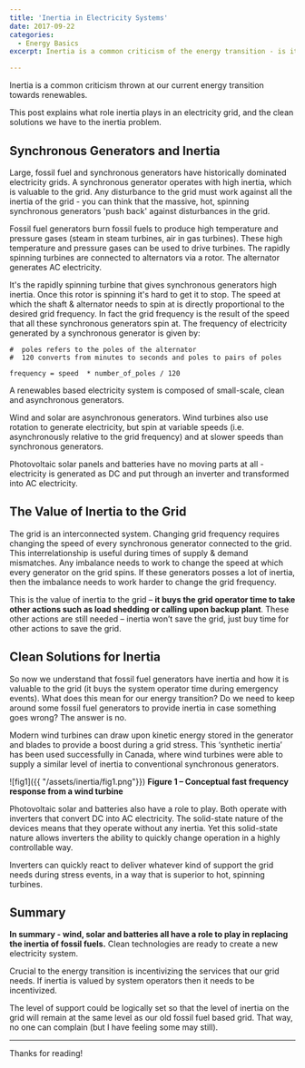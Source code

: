 ```yaml
---
title: 'Inertia in Electricity Systems'
date: 2017-09-22
categories:
  - Energy Basics
excerpt: Inertia is a common criticism of the energy transition - is it valid?

---
```


Inertia is a common criticism thrown at our current energy transition towards renewables.

This post explains what role inertia plays in an electricity grid, and the clean solutions we have to the inertia problem.

## Synchronous Generators and Inertia

Large, fossil fuel and synchronous generators have historically dominated electricity grids.  A synchronous generator operates with high inertia, which is valuable to the grid.  Any disturbance to the grid must work against all the inertia of the grid - you can think that the massive, hot, spinning synchronous generators 'push back' against disturbances in the grid.

Fossil fuel generators burn fossil fuels to produce high temperature and pressure gases (steam in steam turbines, air in gas turbines).  These high temperature and pressure gases can be used to drive turbines.  The rapidly spinning turbines are connected to alternators via a rotor.  The alternator generates AC electricity.

It's the rapidly spinning turbine that gives synchronous generators high inertia.  Once this rotor is spinning it's hard to get it to stop.  The speed at which the shaft & alternator needs to spin at is directly proportional to the desired grid frequency. In fact the grid frequency is the result of the speed that all these synchronous generators spin at. The frequency of electricity generated by a synchronous generator is given by:

```
#  poles refers to the poles of the alternator
#  120 converts from minutes to seconds and poles to pairs of poles

frequency = speed  * number_of_poles / 120
```

A renewables based electricity system is composed of small-scale, clean and asynchronous generators. 

Wind and solar are asynchronous generators.  Wind turbines also use rotation to generate electricity, but spin at variable speeds (i.e. asynchronously relative to the grid frequency) and at slower speeds than synchronous generators.  

Photovoltaic solar panels and batteries have no moving parts at all - electricity is generated as DC and put through an inverter and transformed into AC electricity.

## The Value of Inertia to the Grid

The grid is an interconnected system.  Changing grid frequency requires changing the speed of every synchronous generator connected to the grid. This interrelationship is useful during times of supply & demand mismatches. Any imbalance needs to work to change the speed at which every generator on the grid spins. If these generators posses a lot of inertia, then the imbalance needs to work harder to change the grid frequency.

This is the value of inertia to the grid – **it buys the grid operator time to take other actions such as load shedding or calling upon backup plant**. These other actions are still needed – inertia won’t save the grid, just buy time for other actions to save the grid.

## Clean Solutions for Inertia

So now we understand that fossil fuel generators have inertia and how it is valuable to the grid (it buys the system operator time during emergency events). What does this mean for our energy transition? Do we need to keep around some fossil fuel generators to provide inertia in case something goes wrong? The answer is no.

Modern wind turbines can draw upon kinetic energy stored in the generator and blades to provide a boost during a grid stress. This ‘synthetic inertia’ has been used successfully in Canada, where wind turbines were able to supply a similar level of inertia to conventional synchronous generators.

![fig1]({{ "/assets/inertia/fig1.png"}}) 
**Figure 1  –  Conceptual fast frequency response from a wind turbine**

Photovoltaic solar and batteries also have a role to play. Both operate with inverters that convert DC into AC electricity. The solid-state nature of the devices means that they operate without any inertia. Yet this solid-state nature allows inverters the ability to quickly change operation in a highly controllable way. 

Inverters can quickly react to deliver whatever kind of support the grid needs during stress events, in a way that is superior to hot, spinning turbines.

## Summary

**In summary - wind, solar and batteries all have a role to play in replacing the inertia of fossil fuels.**  Clean technologies are ready to create a new electricity system.  

Crucial to the energy transition is incentivizing the services that our grid needs.  If inertia is valued by system operators then it needs to be incentivized.

The level of support could be logically set so that the level of inertia on the grid will remain at the same level as our old fossil fuel based grid. That way, no one can complain (but I have feeling some may still).

---

Thanks for reading!

